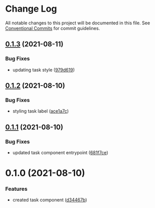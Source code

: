 # Change Log

All notable changes to this project will be documented in this file.
See [Conventional Commits](https://conventionalcommits.org) for commit guidelines.

## [0.1.3](https://github.com/mateusrdgs/frontiao-ui/compare/@frontiao/task@0.1.2...@frontiao/task@0.1.3) (2021-08-11)


### Bug Fixes

* updating task style ([979d619](https://github.com/mateusrdgs/frontiao-ui/commit/979d619e01268cf506a7447c897e3b4050807aa4))





## [0.1.2](https://github.com/mateusrdgs/frontiao-ui/compare/@frontiao/task@0.1.1...@frontiao/task@0.1.2) (2021-08-10)


### Bug Fixes

* styling task label ([ace1a7c](https://github.com/mateusrdgs/frontiao-ui/commit/ace1a7cf51d87f70a881bdb7dab1ee012a8c607a))





## [0.1.1](https://github.com/mateusrdgs/frontiao-ui/compare/@frontiao/task@0.1.0...@frontiao/task@0.1.1) (2021-08-10)


### Bug Fixes

* updated task component entrypoint ([681f7ce](https://github.com/mateusrdgs/frontiao-ui/commit/681f7ce1376761cc5b34e6d5ee42fb25bb838bc4))





# 0.1.0 (2021-08-10)


### Features

* created task component ([d34467b](https://github.com/mateusrdgs/frontiao-ui/commit/d34467bd201aec2a02c5eb957541eb8777f8c20f))
